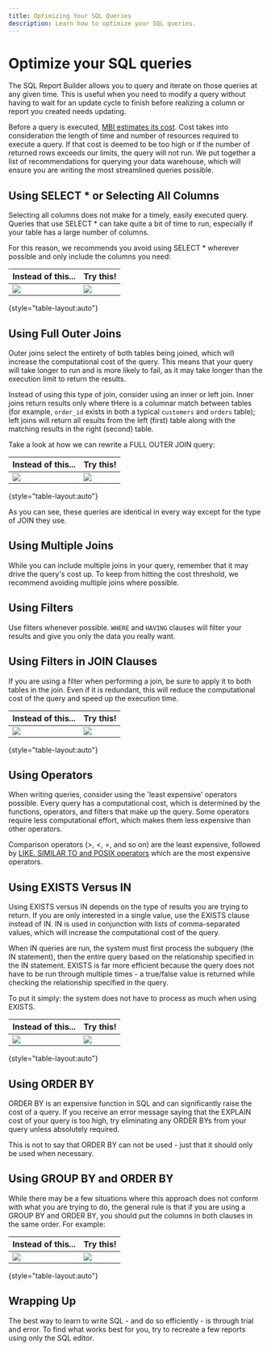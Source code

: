 ```yaml
---
title: Optimizing Your SQL Queries
description: Learn how to optimize your SQL queries. 
---
```

# Optimize your SQL queries

The SQL Report Builder allows you to query and iterate on those queries at any given time. This is useful when you need to modify a query without having to wait for an update cycle to finish before realizing a column or report you created needs updating.

Before a query is executed, [MBI estimates its cost](https://support.magento.com/hc/en-us/articles/360016730391). Cost takes into consideration the length of time and number of resources required to execute a query. If that cost is deemed to be too high or if the number of returned rows exceeds our limits, the query will not run. We put together a list of recommendations for querying your data warehouse, which will ensure you are writing the most streamlined queries possible.
## Using SELECT * or Selecting All Columns

Selecting all columns does not make for a timely, easily executed query. Queries that use SELECT * can take quite a bit of time to run, especially if your table has a large number of columns.

For this reason, we recommends you avoid using SELECT * wherever possible and only include the columns you need:

| **Instead of this...** | **Try this!** |
|-----|-----|
| ![](../../assets/Select_all_1.png) | ![](../../assets/Select_all_2.png) |

{style="table-layout:auto"}
## Using Full Outer Joins

Outer joins select the entirety of both tables being joined, which will increase the computational cost of the query. This means that your query will take longer to run and is more likely to fail, as it may take longer than the execution limit to return the results.

Instead of using this type of join, consider using an inner or left join. Inner joins return results only where tHere is a columnar match between tables (for example, `order_id` exists in both a typical `customers` and `orders` table); left joins will return all results from the left (first) table along with the matching results in the right (second) table.

Take a look at how we can rewrite a FULL OUTER JOIN query:

| **Instead of this...** | **Try this!** |
|-----|-----|
| ![](../../assets/Full_Outer_Join_1.png) | ![](../../assets/Full_Outer_Join_2.png) |

{style="table-layout:auto"}

As you can see, these queries are identical in every way except for the type of JOIN they use.
## Using Multiple Joins

While you can include multiple joins in your query, remember that it may drive the query's cost up. To keep from hitting the cost threshold, we recommend avoiding multiple joins where possible.
## Using Filters

Use filters whenever possible. `WHERE` and `HAVING` clauses will filter your results and give you only the data you really want.
## Using Filters in JOIN Clauses

If you are using a filter when performing a join, be sure to apply it to both tables in the join. Even if it is redundant, this will reduce the computational cost of the query and speed up the execution time.

| **Instead of this...** | **Try this!** |
|-----|-----|
| ![](../../assets/Join_filters_1.png) | ![](../../assets/Join_filters_2.png) |

{style="table-layout:auto"}
## Using Operators

When writing queries, consider using the 'least expensive' operators possible. Every query has a computational cost, which is determined by the functions, operators, and filters that make up the query. Some operators require less computational effort, which makes them less expensive than other operators.

Comparison operators (>, <, =, and so on) are the least expensive, followed by [LIKE. SIMILAR TO and POSIX operators](https://www.postgresql.org/docs/9.5/functions-matching.html) which are the most expensive operators.
## Using EXISTS Versus IN

Using EXISTS versus IN depends on the type of results you are trying to return. If you are only interested in a single value, use the EXISTS clause instead of IN. IN is used in conjunction with lists of comma-separated values, which will increase the computational cost of the query.

When IN queries are run, the system must first process the subquery (the IN statement), then the entire query based on the relationship specified in the IN statement. EXISTS is far more efficient because the query does not have to be run through multiple times - a true/false value is returned while checking the relationship specified in the query.

To put it simply: the system does not have to process as much when using EXISTS.

| **Instead of this...** | **Try this!** |
|-----|-----|
| ![](../../assets/Exists_1.png) | ![](../../assets/Exists_2.png) |

{style="table-layout:auto"}
## Using ORDER BY

ORDER BY is an expensive function in SQL and can significantly raise the cost of a query. If you receive an error message saying that the EXPLAIN cost of your query is too high, try eliminating any ORDER BYs from your query unless absolutely required.

This is not to say that ORDER BY can not be used - just that it should only be used when necessary.
## Using GROUP BY and ORDER BY

While there may be a few situations where this approach does not conform with what you are trying to do, the general rule is that if you are using a GROUP BY and ORDER BY, you should put the columns in both clauses in the same order. For example:

| **Instead of this...** | **Try this!** |
|-----|-----|
| ![](../../assets/Group_by_2.png) | ![](../../assets/Group_by_1.png) |

{style="table-layout:auto"}
## Wrapping Up

The best way to learn to write SQL - and do so efficiently - is through trial and error. To find what works best for you, try to recreate a few reports using only the SQL editor.

